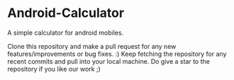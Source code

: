 # Android-Calculator
A simple calculator for android mobiles.

Clone this repository and make a pull request for any new features/improvements or bug fixes. :) Keep fetching the repository for any recent commits and pull into your local machine.
Do give a star to the repository if you like our work ;)
